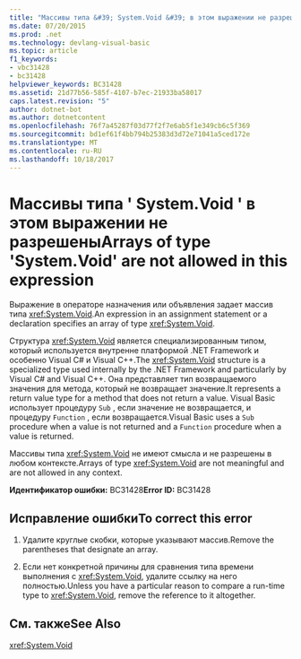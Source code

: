 ```yaml
---
title: "Массивы типа &#39; System.Void &#39; в этом выражении не разрешены"
ms.date: 07/20/2015
ms.prod: .net
ms.technology: devlang-visual-basic
ms.topic: article
f1_keywords:
- vbc31428
- bc31428
helpviewer_keywords: BC31428
ms.assetid: 21d77b56-585f-4107-b7ec-21933ba58017
caps.latest.revision: "5"
author: dotnet-bot
ms.author: dotnetcontent
ms.openlocfilehash: 76f7a45287f03d77f2f7e6ab5f1e349cb6c5f369
ms.sourcegitcommit: bd1ef61f4bb794b25383d3d72e71041a5ced172e
ms.translationtype: MT
ms.contentlocale: ru-RU
ms.lasthandoff: 10/18/2017
---
```

# <a name="arrays-of-type-39systemvoid39-are-not-allowed-in-this-expression"></a><span data-ttu-id="fa782-102">Массивы типа &#39; System.Void &#39; в этом выражении не разрешены</span><span class="sxs-lookup"><span data-stu-id="fa782-102">Arrays of type &#39;System.Void&#39; are not allowed in this expression</span></span>
<span data-ttu-id="fa782-103">Выражение в операторе назначения или объявления задает массив типа <xref:System.Void>.</span><span class="sxs-lookup"><span data-stu-id="fa782-103">An expression in an assignment statement or a declaration specifies an array of type <xref:System.Void>.</span></span>  
  
 <span data-ttu-id="fa782-104">Структура <xref:System.Void> является специализированным типом, который используется внутренне платформой .NET Framework и особенно Visual C# и Visual C++.</span><span class="sxs-lookup"><span data-stu-id="fa782-104">The <xref:System.Void> structure is a specialized type used internally by the .NET Framework and particularly by Visual C# and Visual C++.</span></span> <span data-ttu-id="fa782-105">Она представляет тип возвращаемого значения для метода, который не возвращает значение.</span><span class="sxs-lookup"><span data-stu-id="fa782-105">It represents a return value type for a method that does not return a value.</span></span> <span data-ttu-id="fa782-106">Visual Basic использует процедуру `Sub` , если значение не возвращается, и процедуру `Function` , если возвращается.</span><span class="sxs-lookup"><span data-stu-id="fa782-106">Visual Basic uses a `Sub` procedure when a value is not returned and a `Function` procedure when a value is returned.</span></span>  
  
 <span data-ttu-id="fa782-107">Массивы типа <xref:System.Void> не имеют смысла и не разрешены в любом контексте.</span><span class="sxs-lookup"><span data-stu-id="fa782-107">Arrays of type <xref:System.Void> are not meaningful and are not allowed in any context.</span></span>  
  
 <span data-ttu-id="fa782-108">**Идентификатор ошибки:** BC31428</span><span class="sxs-lookup"><span data-stu-id="fa782-108">**Error ID:** BC31428</span></span>  
  
## <a name="to-correct-this-error"></a><span data-ttu-id="fa782-109">Исправление ошибки</span><span class="sxs-lookup"><span data-stu-id="fa782-109">To correct this error</span></span>  
  
1.  <span data-ttu-id="fa782-110">Удалите круглые скобки, которые указывают массив.</span><span class="sxs-lookup"><span data-stu-id="fa782-110">Remove the parentheses that designate an array.</span></span>  
  
2.  <span data-ttu-id="fa782-111">Если нет конкретной причины для сравнения типа времени выполнения с <xref:System.Void>, удалите ссылку на него полностью.</span><span class="sxs-lookup"><span data-stu-id="fa782-111">Unless you have a particular reason to compare a run-time type to <xref:System.Void>, remove the reference to it altogether.</span></span>  
  
## <a name="see-also"></a><span data-ttu-id="fa782-112">См. также</span><span class="sxs-lookup"><span data-stu-id="fa782-112">See Also</span></span>  
 <xref:System.Void>
